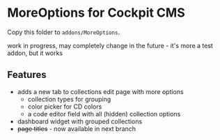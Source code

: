 # MoreOptions for Cockpit CMS

Copy this folder to `addons/MoreOptions`.

work in progress, may completely change in the future - it's more a test addon, but it works

## Features

* adds a new tab to collections edit page with more options
  * collection types for grouping
  * color picker for CD colors
  * a code editor field with all (hidden) collection options
* dashboard widget with grouped collections
* <del>page titles</del> - now available in next branch
